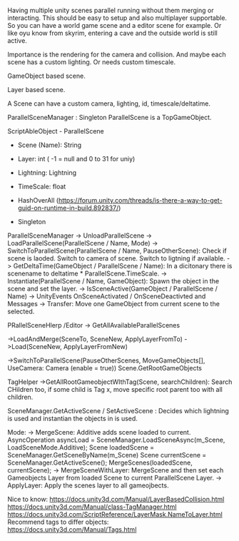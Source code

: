 Having multiple unity scenes parallel running without them merging or interacting.
This should be easy to setup and also multiplayer supportable.
So you can have a world game scene and a editor scene for example.
Or like oyu know from skyrim, entering a cave and the outside world is still active.

Importance is the rendering for the camera and collision. And maybe each scene has a custom lighting. Or needs custom timescale.

GameObject based scene.

Layer based scene.

A Scene can have a custom camera, lighting, id, timescale/deltatime.

ParallelSceneManager : Singleton
ParallelScene is a TopGameObject.

ScriptAbleObject - ParallelScene
- Scene (Name): String
- Layer: int ( -1 = null and 0 to 31 for uniy)
- Lightning: Lightning
- TimeScale: float
- HashOverAll (https://forum.unity.com/threads/is-there-a-way-to-get-guid-on-runtime-in-build.892837/)

- Singleton

ParallelSceneManager
-> UnloadParallelScene
-> LoadParallelScene(ParallelScene / Name, Mode)
-> SwitchToParallelScene(ParallelScene / Name, PauseOtherScene):
Check if scene is laoded. Switch to camera of scene. Switch to ligtning if available.
-> GetDeltaTime(GameObject / ParallelScene / Name):
In a dicitonary there is scenename to deltatime * ParallelScene.TimeScale.
-> Instantiate(ParallelScene / Name, GameObject): Spawn the object in the scene and set the layer.
-> IsSceneActive(GameObject / ParallelScene / Name)
-> UnityEvents OnSceneActivated / OnSceneDeactivted and Messages
-> Transfer: Move one GameObject from current scene to the selected.

PRallelSceneHlerp /Editor
-> GetAllAvailableParallelScenes

->LoadAndMerge(SceneTo, SceneNew, ApplyLayerFromTo)
->Load(SceneNew, ApplyLayerFromNew)

->SwitchToParallelScene(PauseOtherScenes, MoveGameObjects[], UseCamera: Camera (enable = true))
Scene.GetRootGameObjects

TagHelper
->GetAllRootGameobjectWIthTag(Scene, searchChildren): Search CHildren too, if some child is Tag x, move specific root parent too with all children.


SceneManager.GetActiveScene / SetActiveScene : Decides which lightning is used and instantian the objects in is used.

Mode:
-> MergeScene: Additive adds scene loaded to current.
AsyncOperation asyncLoad = SceneManager.LoadSceneAsync(m_Scene, LoadSceneMode.Additive);
Scene loadedScene = SceneManager.GetSceneByName(m_Scene)
Scene currentScene = SceneManager.GetActiveScene();
MergeScenes(loadedScene, currentScene); 
-> MergeSceneWithLayer: MergeScene and then set each Gameobjects Layer from loaded Scene to current ParallelScene Layer.
-> ApplyLayer: Apply the scenes layer to all gameojbects.


Nice to know:
https://docs.unity3d.com/Manual/LayerBasedCollision.html
https://docs.unity3d.com/Manual/class-TagManager.html
https://docs.unity3d.com/ScriptReference/LayerMask.NameToLayer.html
Recommend tags to differ objects: https://docs.unity3d.com/Manual/Tags.html
